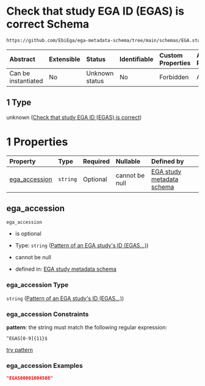 # Check that study EGA ID (EGAS) is correct Schema

```txt
https://github.com/EbiEga/ega-metadata-schema/tree/main/schemas/EGA.study.json#/properties/object_id/allOf/1
```



| Abstract            | Extensible | Status         | Identifiable | Custom Properties | Additional Properties | Access Restrictions | Defined In                                                                 |
| :------------------ | :--------- | :------------- | :----------- | :---------------- | :-------------------- | :------------------ | :------------------------------------------------------------------------- |
| Can be instantiated | No         | Unknown status | No           | Forbidden         | Allowed               | none                | [EGA.study.json\*](../../../schemas/EGA.study.json "open original schema") |

## 1 Type

unknown ([Check that study EGA ID (EGAS) is correct](ega-18-properties-objects-ids-block-allof-check-that-study-ega-id-egas-is-correct.md))

# 1 Properties

| Property                         | Type     | Required | Nullable       | Defined by                                                                                                                                                                                                                  |
| :------------------------------- | :------- | :------- | :------------- | :-------------------------------------------------------------------------------------------------------------------------------------------------------------------------------------------------------------------------- |
| [ega\_accession](#ega_accession) | `string` | Optional | cannot be null | [EGA study metadata schema](ega-12-definitions-pattern-of-an-ega-studys-id-egas.md "https://github.com/EbiEga/ega-metadata-schema/tree/main/schemas/EGA.study.json#/properties/object_id/allOf/1/properties/ega_accession") |

## ega\_accession



`ega_accession`

* is optional

* Type: `string` ([Pattern of an EGA study's ID (EGAS...)](ega-12-definitions-pattern-of-an-ega-studys-id-egas.md))

* cannot be null

* defined in: [EGA study metadata schema](ega-12-definitions-pattern-of-an-ega-studys-id-egas.md "https://github.com/EbiEga/ega-metadata-schema/tree/main/schemas/EGA.study.json#/properties/object_id/allOf/1/properties/ega_accession")

### ega\_accession Type

`string` ([Pattern of an EGA study's ID (EGAS...)](ega-12-definitions-pattern-of-an-ega-studys-id-egas.md))

### ega\_accession Constraints

**pattern**: the string must match the following regular expression:&#x20;

```regexp
^EGAS[0-9]{11}$
```

[try pattern](https://regexr.com/?expression=%5EEGAS%5B0-9%5D%7B11%7D%24 "try regular expression with regexr.com")

### ega\_accession Examples

```json
"EGAS00001004508"
```
